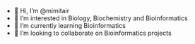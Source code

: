 - 👋 Hi, I’m @mimitair
- 👀 I’m interested in Biology, Biochemistry and Bioinformatics
- 🌱 I’m currently learning Bioinformatics
- 💞️ I’m looking to collaborate on Bioinformatics projects

<!---
mimitair/mimitair is a ✨ special ✨ repository because its `README.md` (this file) appears on your GitHub profile.
You can click the Preview link to take a look at your changes.
--->
